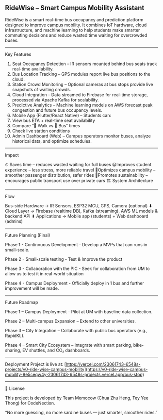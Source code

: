 RideWise – Smart Campus Mobility Assistant
-------------------------------------------------------------------------------------------------------------------------------
RideWise is a smart real-time bus occupancy and prediction platform designed to improve campus mobility. It combines IoT hardware, cloud infrastructure, and machine learning to help students make smarter commuting decisions and reduce wasted time waiting for overcrowded buses.

------------------------------------------------------------------------------------------------------------------------------
Key Features

1. Seat Occupancy Detection – IR sensors mounted behind bus seats track real-time availability.
2. Bus Location Tracking – GPS modules report live bus positions to the cloud.
3. Station Crowd Monitoring – Optional cameras at bus stops provide live snapshots of waiting crowds.
4. Cloud Integration – Data streamed to Firebase for real-time storage, processed via Apache Kafka for scalability.
5. Predictive Analytics – Machine learning models on AWS forecast peak congestion and future bus occupancy levels.
6. Mobile App (Flutter/React Native) – Students can:
7. View bus ETA + real-time seat availability
8. Compare “🚶 Walk vs 🚌 Bus” times
9. Check live station conditions
10. Admin Dashboard (Web) – Campus operators monitor buses, analyze historical data, and optimize schedules.
------------------------------------------------------------------------------------------------------------------------------
Impact

⏱ Saves time – reduces wasted waiting for full buses
😀Improves student experience – less stress, more reliable travel
🚌Optimizes campus mobility – smoother passenger distribution, safer rides
🌱Promotes sustainability – encourages public transport use over private cars
🏗 System Architecture

-------------------------------------------------------------------------------------------------------------------------------
Flow

Bus-side Hardware → IR Sensors, ESP32 MCU, GPS, Camera (optional)
⬇
Cloud Layer → Firebase (realtime DB), Kafka (streaming), AWS ML models & backend API
⬇
Applications → Mobile app (students) + Web dashboard (admins)

-------------------------------------------------------------------------------------------------------------------------------
Future Planning (Final)

Phase 1 - Continouous Development - Develop a MVPs that can runs in small-scale.

Phase 2 - Small-scale testing - Test & Improve the product

Phase 3 - Collaboration with the PIC - Seek for collaboration from UM to allow us to test it in real-world situation

Phase 4 - Campus Deployment - Officially deploy in 1 bus and further improvement will be made.

-------------------------------------------------------------------------------------------------------------------------------
Future Roadmap

Phase 1 – Campus Deployment – Pilot at UM with baseline data collection.

Phase 2 – Multi-campus Expansion – Extend to other universities.

Phase 3 – City Integration – Collaborate with public bus operators (e.g., RapidKL).

Phase 4 – Smart City Ecosystem – Integrate with smart parking, bike-sharing, EV shuttles, and CO₂ dashboards.

-------------------------------------------------------------------------------------------------------------------------------
Deployment
Project is live at:
[https://vercel.com/23061743-6548s-projects/v0-ride-wise-campus-mobility](https://v0-ride-wise-campus-mobility-8e5ceqw4y-23061743-6548s-projects.vercel.app/bus-stop)

-------------------------------------------------------------------------------------------------------------------------------
📜 License

This project is developed by Team Momocow (Chua Zhu Heng, Tey Yee Thong) for CodeNection.

“No more guessing, no more sardine buses — just smarter, smoother rides.”
